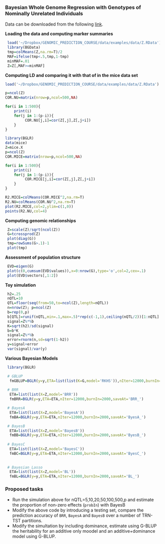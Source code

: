### Bayesian Whole Genome Regression with Genotypes of Nominally Unrelated Individuals

Data can be downloaded from the following [link](https://www.dropbox.com/s/8mfk0dh2oj3ch8j/Z.RData?dl=0).

**Loading the data and computing marker summaries**

```R
 load('~/Dropbox/GENOMIC_PREDICTION_COURSE/data/examples/data/Z.RData')
 library(BGData)
 tmp=colMeans(Z,na.rm=T)/2
 MAF=ifelse(tmp<.5,tmp,1-tmp)
 minMAF=.01
 Z=Z[,MAF>=minMAF]
```

**Computing LD and comparing it with that of in the mice data set**
```R
load('~/Dropbox/GENOMIC_PREDICTION_COURSE/data/examples/data/Z.RData')

p=ncol(Z)
COR.NU=matrix(nrow=p,ncol=500,NA)

for(i in 1:500){
	print(i)
    for(j in 1:(p-i)){
         COR.NU[j,i]=cor(Z[,j],Z[,j+i])
    }    
}

library(BGLR)
data(mice)
Z=mice.X
p=ncol(Z)
COR.MICE=matrix(nrow=p,ncol=500,NA)

for(i in 1:500){
	print(i)
    for(j in 1:(p-i)){
         COR.MICE[j,i]=cor(Z[,j],Z[,j+i])
    }    
}

R2.MICE=colMeans(COR.MICE^2,na.rm=T)
R2.NU=colMeans(COR.NU^2,na.rm=T)
plot(R2.MICE,col=2,ylim=c(1,0))
points(R2.NU,col=4)


```
**Computing genomic relationships**

```R
 Z=scale(Z)/sqrt(ncol(Z))
 G=tcrossprod(Z)
 plot(diag(G))
 tmp=rowSums(G>.1)-1 
 plot(tmp)
```


**Assessment of population structure**
```R
 EVD=eigen(G)
 plot(c(0,cumsum(EVD$values)),x=0:nrow(G),type='o',col=2,cex=.1)
 plot(EVD$vectors[,1:2])
```

**Toy simulation**
```R
 h2=.25
 nQTL=10
 QTL=floor(seq(from=50,to=ncol(Z),length=nQTL))
 n=nrow(Z); p=ncol(Z)
 b=rep(0,p)
 b[QTL]=runif(nQTL,min=.1,max=.5)*rep(c(-1,1),ceiling(nQTL/2))[1:nQTL]
 signal=Z%*%b
 K=sqrt(h2)/sd(signal)
 b=b*K
 signal=Z%*%b
 error=rnorm(n,sd=sqrt(1-h2))
 y=signal+error
 var(signal)/var(y)
```

**Various Bayesian Models**
```R
 library(BGLR)

 # GBLUP
  fmGBLUP=BGLR(y=y,ETA=list(list(K=G,model='RKHS')),nIter=12000,burnIn=2000,saveAt='GBLUP_')
 
 # BRR
  ETA=list(list(X=Z,model='BRR'))
  fmBRR=BGLR(y=y,ETA=ETA,nIter=12000,burnIn=2000,saveAt='BRR_')

 # BayesA
  ETA=list(list(X=Z,model='BayesA'))
  fmBA=BGLR(y=y,ETA=ETA,nIter=12000,burnIn=2000,saveAt='ByesA_')

 # BayesB
  ETA=list(list(X=Z,model='BayesB'))
  fmBB=BGLR(y=y,ETA=ETA,nIter=12000,burnIn=2000,saveAt='ByesB_')
  
 # BayesC
  ETA=list(list(X=Z,model='BayesC'))
  fmBC=BGLR(y=y,ETA=ETA,nIter=12000,burnIn=2000,saveAt='ByesC_')
  
  
 # Bayesian Lasso
  ETA=list(list(X=Z,model='BL'))
  fmBL=BGLR(y=y,ETA=ETA,nIter=12000,burnIn=2000,saveAt='BL_')
``` 


### Proposed tasks
 - Run the simulation above for nQTL=5,10,20,50,100,500,p  and estimate the proportion of non-zero effects (`probIn`) with BayesB
 - Modify the above code by introducing a testing set, compare the prediction accuracy of `BRR`, `BayesA` and `BayesB` over a number of TRN-TST partitions.
 - Modify the simultation by including dominance, estimate using G-BLUP the heritability for an additive only moodel and an additive+dominance model using G-BLUP.
